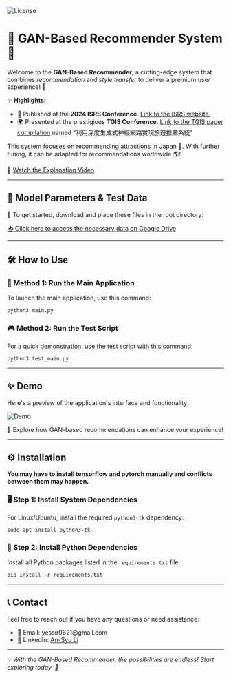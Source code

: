 ![License](https://img.shields.io/badge/License-MIT-green.svg)
<h1>🌟 GAN-Based Recommender System 🌟</h1>
<p>Welcome to the <strong>GAN-Based Recommender</strong>, a cutting-edge system that combines <em>recommendation</em> and <em>style transfer</em> to deliver a premium user experience! 🎉</p>
<p>✨ <strong>Highlights:</strong></p>
<ul>
  <li>🔬 Published at the <strong>2024 ISRS Conference</strong>. <a href='https://sites.google.com/view/2024isrs/home?authuser=0'>Link to the ISRS website.</a></li>
  <li>🌍 Presented at the prestigious <strong>TGIS Conference</strong>. <a href='https://gis.rchss.sinica.edu.tw/documents/TGIS2024_Proceedings.pdf'>Link to the TGIS paper compilation</a> named "利用深度生成式神經網路實現旅遊推薦系統"</li>
</ul>
<p>This system focuses on recommending attractions in Japan 🗾. With further tuning, it can be adapted for recommendations worldwide 🌎!</p>
<p>🎥 <a href='https://www.youtube.com/watch?v=Fna5Wu2S6pc'>Watch the Explanation Video</a></p>

<hr>

<h2>📂 Model Parameters & Test Data</h2>
<p>🚀 To get started, download and place these files in the root directory:</p>
<a href='https://drive.google.com/drive/folders/1y-VSA-eaOE1OnUYc2reR_7kzapf0A9Zi?usp=drive_link'>📥 Click here to access the necessary data on Google Drive</a>

<hr>

<h2>🛠️ How to Use</h2>
<h3>🔧 Method 1: Run the Main Application</h3>
<p>To launch the main application, use this command:</p>
<pre><code>python3 main.py</code></pre>

<h3>🎮 Method 2: Run the Test Script</h3>
<p>For a quick demonstration, use the test script with this command:</p>
<pre><code>python3 test_main.py</code></pre>

<hr>

<h2>✨ Demo</h2>
<p>Here's a preview of the application's interface and functionality:</p>
<img src="https://github.com/user-attachments/assets/f3855037-38ac-42b1-8fa4-86f93e85c5cc" alt="Demo" style="max-width:100%; height:auto;">
<p>🎯 Explore how GAN-based recommendations can enhance your experience!</p>

<hr>

<h2>⚙️ Installation</h2>
<strong>You may have to install tensorflow and pytorch manually and conflicts between them may happen.</strong>
<h3>🖥️ Step 1: Install System Dependencies</h3>
<p>For Linux/Ubuntu, install the required <code>python3-tk</code> dependency:</p>
<pre><code>sudo apt install python3-tk</code></pre>

<h3>🐍 Step 2: Install Python Dependencies</h3>
<p>Install all Python packages listed in the <code>requirements.txt</code> file:</p>
<pre><code>pip install -r requirements.txt</code></pre>

<hr>

<h2>📞 Contact</h2>

<p>Feel free to reach out if you have any questions or need assistance:</p>

<ul>
  <li>📧 Email: yessir0621@gmail.com</li>
  <li>🔗 LinkedIn: <a href="https://www.linkedin.com/in/an-syu-li-10897a273/">An-Syu Li</a></li>
</ul>

<hr>
<p>💡 <em>With the GAN-Based Recommender, the possibilities are endless! Start exploring today. 🚀</em></p>

